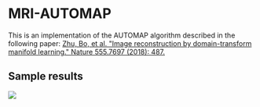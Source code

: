 # MRI-AUTOMAP
This is an implementation of the AUTOMAP algorithm described in the following paper:
<a href="https://www.nature.com/articles/nature25988">Zhu, Bo, et al. "Image reconstruction by domain-transform manifold learning." Nature 555.7697 (2018): 487.</a>

## Sample results
![](https://raw.githubusercontent.com/chongduan/MRI-AUTOMAP/master/Img/output_new.png)


